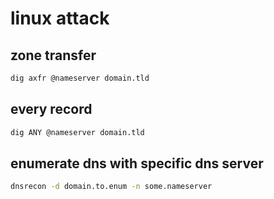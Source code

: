 # linux attack

## zone transfer

```bash
dig axfr @nameserver domain.tld
```

## every record

```bash
dig ANY @nameserver domain.tld
```

## enumerate dns with specific dns server

```bash
dnsrecon -d domain.to.enum -n some.nameserver
```
